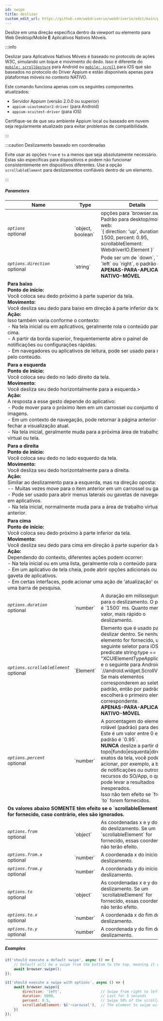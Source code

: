 ```yaml
---
id: swipe
title: deslizar
custom_edit_url: https://github.com/webdriverio/webdriverio/edit/main/packages/webdriverio/src/commands/mobile/swipe.ts
---
```


Deslize em uma direção específica dentro da viewport ou elemento para Web Desktop/Mobile <strong>E</strong> Aplicativos Nativos Móveis.

:::info

Deslizar para Aplicativos Nativos Móveis é baseado no protocolo de ações W3C, simulando um toque e movimento do dedo.
Isso é diferente do [`mobile: scrollGesture`](https://github.com/appium/appium-uiautomator2-driver/blob/master/docs/android-mobile-gestures.md#mobile-scrollgesture) para Android
ou [`mobile: scroll`](https://appium.github.io/appium-xcuitest-driver/latest/reference/execute-methods/#mobile-scroll) para iOS que são baseados no protocolo do Driver Appium e estão
disponíveis apenas para plataformas móveis no contexto NATIVO.

Este comando funciona apenas com os seguintes componentes atualizados:
 - Servidor Appium (versão 2.0.0 ou superior)
 - `appium-uiautomator2-driver` (para Android)
 - `appium-xcuitest-driver` (para iOS)

Certifique-se de que seu ambiente Appium local ou baseado em nuvem seja regularmente atualizado para evitar problemas de compatibilidade.

:::

:::caution Deslizamento baseado em coordenadas

Evite usar as opções `from` e `to` a menos que seja absolutamente necessário. Estas são específicas para dispositivos e podem não funcionar consistentemente em dispositivos diferentes.
Use a opção `scrollableElement` para deslizamentos confiáveis dentro de um elemento.

:::

##### Parameters

<table>
  <thead>
    <tr>
      <th>Name</th><th>Type</th><th>Details</th>
    </tr>
  </thead>
  <tbody>
    <tr>
      <td><code><var>options</var></code><br /><span className="label labelWarning">optional</span></td>
      <td>`object, boolean`</td>
      <td>opções para `browser.swipe()`. Padrão para desktop/mobile web: <br/> `{ direction: 'up', duration: 1500, percent: 0.95, scrollableElement: WebdriverIO.Element }`</td>
    </tr>
    <tr>
      <td><code><var>options.direction</var></code><br /><span className="label labelWarning">optional</span></td>
      <td>`string`</td>
      <td>Pode ser um de `down`, `up`, `left` ou `right`, o padrão é `up`. <br /><strong>APENAS-PARA-APLICATIVO-NATIVO-MÓVEL</strong></td>
    </tr>
    <tr>
                      <td colspan="3"><strong>Para baixo</strong><br /><strong>Ponto de início:</strong><br/>Você coloca seu dedo próximo à parte superior da tela.<br/><strong>Movimento:</strong><br/>Você desliza seu dedo para baixo em direção à parte inferior da tela.<br/><strong>Ação:</strong><br/>Isso também varia conforme o contexto:<br />- Na tela inicial ou em aplicativos, geralmente rola o conteúdo para cima.<br />- A partir da borda superior, frequentemente abre o painel de notificações ou configurações rápidas.<br />- Em navegadores ou aplicativos de leitura, pode ser usado para rolar pelo conteúdo.</td>
            </tr>
    <tr>
                      <td colspan="3"><strong>Para a esquerda</strong><br /><strong>Ponto de início:</strong><br/>Você coloca seu dedo no lado direito da tela.<br/><strong>Movimento:</strong><br/>Você desliza seu dedo horizontalmente para a esquerda.><br/><strong>Ação:</strong><br/>A resposta a esse gesto depende do aplicativo:<br />- Pode mover para o próximo item em um carrossel ou conjunto de imagens.<br />- Em um contexto de navegação, pode retornar à página anterior ou fechar a visualização atual.<br />- Na tela inicial, geralmente muda para a próxima área de trabalho virtual ou tela.</td>
            </tr>
    <tr>
                      <td colspan="3"><strong>Para a direita</strong><br /><strong>Ponto de início:</strong><br/>Você coloca seu dedo no lado esquerdo da tela.<br/><strong>Movimento:</strong><br/>Você desliza seu dedo horizontalmente para a direita.<br/><strong>Ação:</strong><br/>Similar ao deslizamento para a esquerda, mas na direção oposta:<br />-- Muitas vezes move para o item anterior em um carrossel ou galeria.<br />- Pode ser usado para abrir menus laterais ou gavetas de navegação em aplicativos.<br />- Na tela inicial, normalmente muda para a área de trabalho virtual anterior.</td>
            </tr>
    <tr>
                      <td colspan="3"><strong>Para cima</strong><br /><strong>Ponto de início:</strong><br/>Você coloca seu dedo próximo à parte inferior da tela.<br/><strong>Movimento:</strong><br/>Você desliza seu dedo para cima em direção à parte superior da tela.><br/><strong>Ação:</strong><br/>Dependendo do contexto, diferentes ações podem ocorrer:<br />- Na tela inicial ou em uma lista, geralmente rola o conteúdo para baixo.<br />- Em um aplicativo de tela cheia, pode abrir opções adicionais ou a gaveta de aplicativos.<br />- Em certas interfaces, pode acionar uma ação de 'atualização' ou abrir uma barra de pesquisa.</td>
            </tr>
    <tr>
      <td><code><var>options.duration</var></code><br /><span className="label labelWarning">optional</span></td>
      <td>`number`</td>
      <td>A duração em milissegundos para o deslizamento. O padrão é `1500` ms. Quanto menor o valor, mais rápido o deslizamento.</td>
    </tr>
    <tr>
      <td><code><var>options.scrollableElement</var></code><br /><span className="label labelWarning">optional</span></td>
      <td>`Element`</td>
      <td>Elemento que é usado para deslizar dentro. Se nenhum elemento for fornecido, usará o seguinte seletor para iOS `-ios predicate string:type == "XCUIElementTypeApplication"` e o seguinte para Android `//android.widget.ScrollView'`. Se mais elementos corresponderem ao seletor padrão, então por padrão escolherá o primeiro elemento correspondente. <br /> <strong>APENAS-PARA-APLICATIVO-NATIVO-MÓVEL</strong></td>
    </tr>
    <tr>
      <td><code><var>options.percent</var></code><br /><span className="label labelWarning">optional</span></td>
      <td>`number`</td>
      <td>A porcentagem do elemento rolável (padrão) para deslizar. Este é um valor entre 0 e 1. O padrão é `0.95`.<br /><strong>NUNCA</strong> deslize a partir do topo|fundo|esquerda|direita exatos da tela, você pode acionar, por exemplo, a barra de notificações ou outros recursos do SO/App, o que pode levar a resultados inesperados.<br />Isso não tem efeito se `from` e `to` forem fornecidos.</td>
    </tr>
    <tr>
              <td colspan="3"><strong>Os valores abaixo <strong>SOMENTE</strong> têm efeito se o `scrollableElement` <strong>NÃO</strong> for fornecido, caso contrário, eles são ignorados.</strong></td>
            </tr>
    <tr>
      <td><code><var>options.from</var></code><br /><span className="label labelWarning">optional</span></td>
      <td>`object`</td>
      <td>As coordenadas x e y do início do deslizamento. Se um `scrollableElement` for fornecido, essas coordenadas não terão efeito.</td>
    </tr>
    <tr>
      <td><code><var>options.from.x</var></code><br /><span className="label labelWarning">optional</span></td>
      <td>`number`</td>
      <td>A coordenada x do início do deslizamento.</td>
    </tr>
    <tr>
      <td><code><var>options.from.y</var></code><br /><span className="label labelWarning">optional</span></td>
      <td>`number`</td>
      <td>A coordenada y do início do deslizamento.</td>
    </tr>
    <tr>
      <td><code><var>options.to</var></code><br /><span className="label labelWarning">optional</span></td>
      <td>`object`</td>
      <td>As coordenadas x e y do fim do deslizamento. Se um `scrollableElement` for fornecido, essas coordenadas não terão efeito.</td>
    </tr>
    <tr>
      <td><code><var>options.to.x</var></code><br /><span className="label labelWarning">optional</span></td>
      <td>`number`</td>
      <td>A coordenada x do fim do deslizamento.</td>
    </tr>
    <tr>
      <td><code><var>options.to.y</var></code><br /><span className="label labelWarning">optional</span></td>
      <td>`number`</td>
      <td>A coordenada y do fim do deslizamento.</td>
    </tr>
  </tbody>
</table>

##### Examples

```js title="swipe.js"
it('should execute a default swipe', async () => {
    // Default will be a swipe from the bottom to the top, meaning it will swipe UP
    await browser.swipe();
});

```

```js title="swipe.with.options.js"
it('should execute a swipe with options', async () => {
    await browser.swipe({
        direction: 'left',                  // Swipe from right to left
        duration: 5000,                     // Last for 5 seconds
        percent: 0.5,                       // Swipe 50% of the scrollableElement
        scrollableElement: $('~carousel'),  // The element to swipe within
    })
});
```